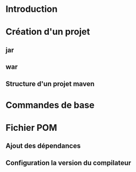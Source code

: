 # Introduction

# Création d'un projet
## jar
## war
## Structure d'un projet maven
# Commandes de base
# Fichier POM
## Ajout des dépendances
## Configuration la version du compilateur
